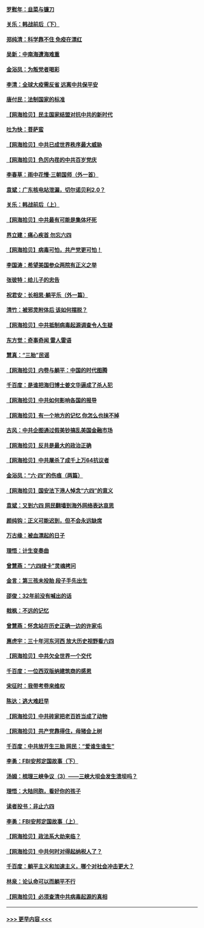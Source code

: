 #### [罗慰年：韭菜与镰刀](../pages/nsc993/n13034374.md?t=06211151) 
#### [关乐：韩战前后（下）](../pages/nsc993/n13034113.md?t=06211151) 
#### [郑纯清：科学靠不住 免疫在漂红](../pages/nsc993/n13034093.md?t=06211151) 
#### [吴新：中南海遭海难重](../pages/nsc993/n13034084.md?t=06211151) 
#### [金浴凤：为叛党者喝彩](../pages/nsc993/n13034058.md?t=06211151) 
#### [李清：全球大疫需反省 远离中共保平安](../pages/nsc993/n13033784.md?t=06211151) 
#### [唐付民：法制国家的标准](../pages/nsc993/n13032944.md?t=06211151) 
#### [【网海拾贝】民主国家结盟对抗中共的新时代](../pages/nsc993/n13031717.md?t=06211151) 
#### [吐为快：菩萨蛮](../pages/nsc993/n13030033.md?t=06211151) 
#### [【网海拾贝】中共已成世界秩序最大威胁](../pages/nsc993/n13028138.md?t=06211151) 
#### [【网海拾贝】色厉内荏的中共百岁党庆](../pages/nsc993/n13025582.md?t=06211151) 
#### [李春草：雨中花慢‧三朝国师（外一首）](../pages/nsc993/n13025567.md?t=06211151) 
#### [袁斌：广东核电站泄漏，切尔诺贝利2.0？](../pages/nsc993/n13025475.md?t=06211151) 
#### [关乐：韩战前后（上）](../pages/nsc993/n13025387.md?t=06211151) 
#### [【网海拾贝】中共最有可能是集体坏死](../pages/nsc993/n13023101.md?t=06211151) 
#### [界立建：痛心疾首 勿忘六四](../pages/nsc993/n13022339.md?t=06211151) 
#### [【网海拾贝】病毒可怕，共产党更可怕！](../pages/nsc993/n13020728.md?t=06211151) 
#### [李国涛：希望美国参众两院有正义之举](../pages/nsc993/n13020674.md?t=06211151) 
#### [张彼特：给儿子的忠告](../pages/nsc993/n13018934.md?t=06211151) 
#### [祝君安：长相思‧躺平乐（外一篇）](../pages/nsc993/n13018923.md?t=06211151) 
#### [清竹：被邪灵附体后 该如何摆脱？](../pages/nsc993/n13018877.md?t=06211151) 
#### [【网海拾贝】中共抵制病毒起源调查令人生疑](../pages/nsc993/n13017785.md?t=06211151) 
#### [东方觉：奇事奇闻 雷人雷语](../pages/nsc993/n13017577.md?t=06211151) 
#### [慧真：“三胎”民谣](../pages/nsc993/n13017394.md?t=06211151) 
#### [【网海拾贝】内卷与躺平：中国的时代图腾](../pages/nsc993/n13016128.md?t=06211151) 
#### [千百度：是谁把海归博士姜文华逼成了杀人犯](../pages/nsc993/n13015218.md?t=06211151) 
#### [【网海拾贝】中共如何影响各国的报导](../pages/nsc993/n13012599.md?t=06211151) 
#### [【网海拾贝】有一个地方的记忆 你怎么也抹不掉](../pages/nsc993/n13009802.md?t=06211151) 
#### [古风：中共企图通过假美钞搞乱美国金融市场](../pages/nsc993/n13009626.md?t=06211151) 
#### [【网海拾贝】反共是最大的政治正确](../pages/nsc993/n13007051.md?t=06211151) 
#### [【网海拾贝】中共屠杀了成千上万64抗议者](../pages/nsc993/n13002713.md?t=06211151) 
#### [金浴凤：“六·四”的伤痕（两篇）](../pages/nsc993/n13001719.md?t=06211151) 
#### [【网海拾贝】国安法下港人悼念“六四”的意义](../pages/nsc993/n13001039.md?t=06211151) 
#### [袁斌：又到六四 网民翻墙到海外网络表达哀思](../pages/nsc993/n13000995.md?t=06211151) 
#### [颜纯钩：正义可能迟到，但不会永远缺席](../pages/nsc993/n13000920.md?t=06211151) 
#### [万古缘：被血漂起的日子](../pages/nsc993/n13000914.md?t=06211151) 
#### [理悟：计生变奏曲](../pages/nsc993/n13000414.md?t=06211151) 
#### [曾慧燕：“六四绿卡”灵魂拷问](../pages/nsc993/n13000277.md?t=06211151) 
#### [金言：第三孩未投胎 段子手先出生](../pages/nsc993/n13000215.md?t=06211151) 
#### [邵俊：32年前没有喊出的话](../pages/nsc993/n13000181.md?t=06211151) 
#### [戟枫：不远的记忆](../pages/nsc993/n13000121.md?t=06211151) 
#### [曾慧燕：怀念站在历史正确一边的许家屯](../pages/nsc993/n13000073.md?t=06211151) 
#### [惠虎宇：三十年河东河西 放大历史视野看六四](../pages/nsc993/n13000018.md?t=06211151) 
#### [【网海拾贝】中共欠全世界一个交代](../pages/nsc993/n12998706.md?t=06211151) 
#### [千百度：一位西双版纳建筑商的感恩](../pages/nsc993/n12998487.md?t=06211151) 
#### [宋征时：我带考卷来维权](../pages/nsc993/n12994088.md?t=06211151) 
#### [陈达：逃大难赶早](../pages/nsc993/n12993569.md?t=06211151) 
#### [【网海拾贝】中共砖家把老百姓当成了动物](../pages/nsc993/n12993483.md?t=06211151) 
#### [【网海拾贝】共产党靠得住，母猪会上树](../pages/nsc993/n12990730.md?t=06211151) 
#### [千百度：中共放开生三胎 网民：“爱谁生谁生”](../pages/nsc993/n12990644.md?t=06211151) 
#### [李勇：FBI安邦定国故事（下）](../pages/nsc993/n12987854.md?t=06211151) 
#### [汤姆：梳理三峡争议（3）——三峡大坝会发生溃坝吗？](../pages/nsc993/n12989806.md?t=06211151) 
#### [理悟：大陆同胞，看好你的孩子](../pages/nsc993/n12989778.md?t=06211151) 
#### [读者投书：非止六四](../pages/nsc993/n12989673.md?t=06211151) 
#### [李勇：FBI安邦定国故事（上）](../pages/nsc993/n12987749.md?t=06211151) 
#### [【网海拾贝】政法系大劫来临？](../pages/nsc993/n12987596.md?t=06211151) 
#### [【网海拾贝】中共何时对得起纳税人了？](../pages/nsc993/n12985578.md?t=06211151) 
#### [千百度：躺平主义和加速主义，哪个对社会冲击更大？](../pages/nsc993/n12985512.md?t=06211151) 
#### [林泉：论认命可以而躺平不行](../pages/nsc993/n12985505.md?t=06211151) 
#### [【网海拾贝】必须查清中共病毒起源的真相](../pages/nsc993/n12984276.md?t=06211151) 

----
#### [ >>> 更早内容 <<< ](../indexes/nsc993-earlier.md)
